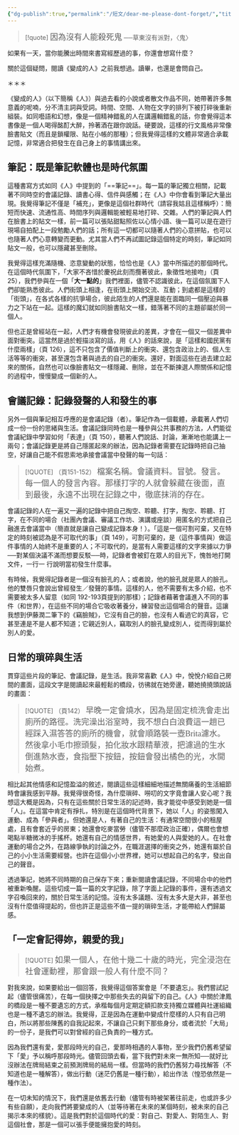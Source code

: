 ```yaml
---
{"dg-publish":true,"permalink":"/短文/dear-me-please-dont-forget/","title":"「親愛的我，請你不要忘記」──讀《變成的人》","tags":["變成的人","Reading_Notes"],"noteIcon":"3","created":"2024-08-07T01:12:54.159+08:00","updated":"2025-05-31T10:18:54.058+08:00"}
---
```






> [!quote] 
> <font size="4" face="DFKai-SB">因為沒有人能殺死鬼</font>
>     ──草東沒有派對，〈鬼〉




如果有一天，當你能騰出時間來書寫經歷過的事，你還會想寫什麼？

關於這個疑問，閱讀《變成的人》之前我想過。讀畢，也還是會問自己。

＊＊＊

《變成的人》（以下簡稱《人》）與過去看的小說或者散文作品不同，她帶著許多無意義的呢喃，分不清主詞與受詞。時間、空間、人物在文字的排列下被打碎後重新組裝。如同囈語和幻想，像是一個精神錯亂的人在講邏輯錯亂的話，你會覺得這本書像是一個人喝得酩酊大醉，拎著酒在跟你說話。硬要說，這樣的行文風格非常像臉書貼文（而且是鎖權限、貼在小帳的那種）；但我覺得這樣的文體非常適合承載記憶，非常適合把發生在自己身上的事情講出來。


## 筆記：既是筆記軟體也是時代氛圍

這種書寫方式如同《人》中提到的「==筆記==」。每一篇的筆記獨立相關，記載著不同時空的會議記錄、讀書心得、信件與感觸；在《人》中你會看到筆記大量出現。我覺得筆記不僅是「補充」，更像是這個社群時代（請容我姑且這樣稱呼）：簡短而快速、流通性高、時間序列與邏輯能被輕易地打碎、交雜。人們的筆記與人們在臉書上的貼文一樣，前一篇可以張貼甜點照佐以心情小語、後一篇可以是在遊行現場自拍配上一段勉勵人們的話；所有這一切都可以隨著人們的心意拼貼，也可以也隨著人們心意轉變而更動。尤其當人們不再試圖記錄這個特定的時刻，筆記如同貼文一般，也可以隱藏甚至刪除。

我覺得這樣充滿隨機、恣意變動的狀態，恰恰也是《人》當中所描述的那個時代。在這個時代氛圍下，「<font face="DFKai-SB">大家不吝惜於慶祝此刻而攬著彼此，象徵性地接吻</font>」（頁 25），我們參與在一個「**大一點的**」我們裡面，儘管不認識彼此，在這個氛圍下人們卻能熟悉彼此。人們街頭上相逢，在街頭上開始交流、互動；到處都是這樣的「街頭」，在各式各樣的抗爭場合，彼此陌生的人們還是能在面臨同一個壓迫與暴力之下站在一起。這樣的魔幻就如同臉書貼文一樣，錯落著不同的主題卻屬於同一個人。

但也正是曾經站在一起，人們才有機會發現彼此的差異，才會在一個又一個差異中面對衝突。這當然是過於輕描淡寫的話，用《人》的話來說，是「<font face="DFKai-SB">這樣和國民黨有什麼兩樣</font>」（頁 126），這不只包含了價值判斷上的衝突、還包含政治上的、個人生活等等的衝突，甚至還包含著與過去的自己的衝突。還好，對面這些在過去建立起來的關係，自然也可以像臉書貼文一樣隱藏、刪除，並在不斷揀選人際關係和記憶的過程中，慢慢變成一個新的人。



## 會議記錄：記錄發聲的人和發生的事

另外一個與筆記相互呼應的是會議記錄（者）。筆記作為一個載體，承載著人們切成一份一份的思緒與生活。會議記錄同時也是一種參與公共事務的方法，人們能從會議紀錄中學習如何「表達」（頁 150），聽著人們說話、討論，漸漸地也能講上一兩句；會議記錄更是將自己隱匿起來的辦法，因為記錄者需要在記錄時把自己抽空，好讓自己能不假思索地承接會議當中發聲的每一句話：

> [!QUOTE]  （頁151-152）
> <font size="4" face="DFKai-SB">檔案名稱。會議資料。冒號。發言。每一個人的發言內容。那樣打字的人就會躲藏在後面，直到最後，永遠不出現在記錄之中，徹底抹消的存在。</font>


會議記錄的人在一遍又一遍的記錄中把自己掏空、聆聽、打字，掏空、聆聽、打字，在不同的場合（社團內會議、審議工作坊、演講或座談）用匿名的方式把自己融進去會議當中（簡直就是讓自己變成記錄本身！）。「<font face="DFKai-SB">這是一個可割可棄，又在特定的時刻被認為是不可取代的事</font>」（頁 149），可割可棄的，是（這件事情與）做這件事情的人始終不是重要的人；不可取代的，是當有人需要這樣的文字來據以力爭──對某個決議不滿而想要反駁──時，記錄者會被釘在眾人的目光下，愧咎地打開文件，一行一 行說明當初發生什麼事。

有時候，我覺得記錄者是一個沒有臉孔的人；或者說，他的臉孔就是眾人的臉孔。他的雙唇只會說出曾經發生／發聲的事情。這樣的人，他不需要有太多介紹，也不需要被太多人留意（如同 192-193頁提到的那樣）；記錄者藉著會議進入不同的事件（和世界），在這些不同的場合它吸收著養分，練習發出這個場合的聲音。這讓我想到伊藤潤二筆下的《竊臉賊》，它沒有自己的臉，也沒有人看過它的真容，它甚至連是不是人都不知道；它親近別人，竊取別人的臉孔變成別人，從而得到屬於別人的愛。

## 日常的瑣碎與生活

貫穿這些片段的筆記、會議記錄，是生活。我非常喜歡《人》中，悅悅介紹自己房間的畫面，這段文字是閱讀起來最輕鬆的橋段，彷彿就在她旁邊，聽她撓撓頭說話的畫面：

> [!QUOTE]  （頁142）
> <font size="4" face="DFKai-SB">
> 早晚一定會燒水，因為是固定梳洗會走出廁所的路徑。洗完澡出浴室時，我不想白白浪費這一趟已經踩入濕答答的廁所的機會，就會順路裝一壺Brita濾水。然後拿小毛巾擦頭髮，拍化妝水跟精華液，把濾過的生水倒進熱水壺，食指壓下按鈕，按鈕會發出橘色的光，水開始煮。</font>


相比起其他情感和記憶盈溢的敘述，閱讀這些這樣細細地描述無關痛養的生活細節時會讓我感到平靜。我覺得很奇怪，為什麼瑣碎、嘮叨的文字竟會讓人安心呢？我想這大概是因為，只有在這些關於日常生活的記述時，我才能從中感受到她是一個「人」。在這當中肯定有掙扎，特別是在這個時代背景下，她以「人」的姿態闖入運動、成為「參與者」。但她還是人，有著自己的生活：有通常空間很小的租屋處，且有會套近乎的房東；她還會吃麥當勞（儘管不那麼政治正確），偶爾也會想喝點半糖微冰的手搖杯。她還有自己的情感世界，有她愛的人與愛她的人。在社會運動的場合之外，在路線爭執的討論之外，在職涯選擇的衝突之外，她還有屬於自己的小小生活需要經營。也許在這個小小世界裡，她可以想起自己的名字，發出自己的聲音。

透過筆記，她將不同時期的自己保存下來；重新閱讀會議記錄，不同場合中的他們被重新喚醒。這些切成一篇一篇的文字記錄，除了字面上記錄的事件，還有透過文字召喚回來的，關於日常生活的記憶。沒有太多議題、沒有太多大是大非，甚至也沒有什麼值得提起的，但也許正是這些不值一提的瑣碎生活，才能帶給人們歸屬感。



## 「一定會記得妳，親愛的我」


> [!QUOTE]
> <font size="4" face="DFKai-SB">
> 如果一個人，在他十幾二十歲的時光，完全浸泡在社會運動裡，那會跟一般人有什麼不同？</font>
    
對我來說，如果要給出一個回答，我覺得這個答案會是「不要遺忘」。我們嘗試記起（儘管很痛苦），在每一個抉擇之中那些失去的與留下的自己。《人》中關於津鳳的橋段是一種不要遺忘的方式，承楷每個月定期定額扣款支持獨立媒體與社運組織也是一種不遺忘的辦法。我覺得，正是因為在運動中變成什麼樣的人只有自己明白，所以將那些陳舊的自我記起來，不讓自己只剩下那些身分，或者流於「大局」的一份子，是我們可以對曾經的自己負責的一種方式。

因為我們還有愛，愛那段時光的自己，愛那時相遇的人事物，至少我們仍舊希望留下「愛」予以稱呼那段時光。儘管回頭去看，當下我們對未來一無所知──就好比沒辦法在牌局結束之前預測牌局的結局一樣。但當時的我們仍舊努力尋找解答（不知道也是一種解答），做出行動（迷茫仍舊是一種行動），給出作法（惶恐依然是一種作法）。

在一切未知的情況下，我們還是依舊去行動（儘管有時被架著往前走，也或許多少有些自願），走向我們將要變成的人（並等待著在未來的某個時刻，被未來的自己揭示本來的樣貌）。這是我們對於這個時代的愛：對自己、對愛人、對陌生人、對這個社會，那是一個可以張手便能擁抱愛的時刻。


